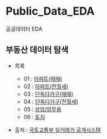# Public_Data_EDA
공공데이터 EDA

## 부동산 데이터 탐색
* 목록
	* 01 : [아파트(매매)](01_EDA_APT_SALE.ipynb)
	* 02 : [아파트(전월세)](02_EDA_APT_RENT.ipynb)
	* 03 : [단독다가구(매매)](03_EDA_HOUSE_SALE.ipynb)
	* 04 : [단독다가구(전월세)](04_EDA_HOUSE_RENT.ipynb)
	* 05 : [상업/업무용](05_EDA_COMMERCE.ipynb)
	* 06 : [토지](06_EDA_LAND.ipynb)

* 출처 : [국토교통부 실거래가 공개시스템](https://www.data.go.kr/dataset/15012005/fileData.do)
